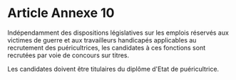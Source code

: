 # Article Annexe 10

Indépendamment des dispositions législatives sur les emplois réservés aux victimes de guerre et aux travailleurs handicapés applicables au recrutement des puéricultrices, les candidates à ces fonctions sont recrutées par voie de concours sur titres.

Les candidates doivent être titulaires du diplôme d'Etat de puéricultrice.
